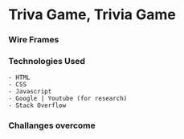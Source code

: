 # Triva Game, Trivia Game

### Wire Frames



### Technologies Used
    - HTML
    - CSS
    - Javascript
    - Google | Youtube (for research)
    - Stack Overflow

### Challanges overcome
